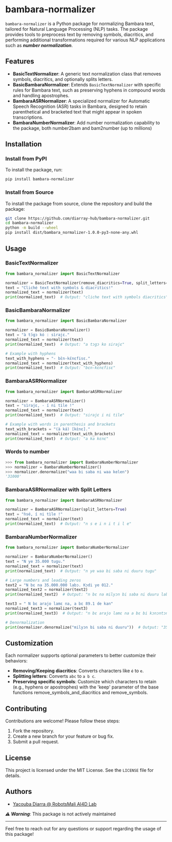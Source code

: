 # bambara-normalizer

`bambara-normalizer` is a Python package for normalizing Bambara text, tailored for Natural Language Processing (NLP) tasks. The package provides tools to preprocess text by removing symbols, diacritics, and performing additional transformations required for various NLP applications such as ***number normalization***.

## Features

- **BasicTextNormalizer**: A generic text normalization class that removes symbols, diacritics, and optionally splits letters.
- **BasicBambaraNormalizer**: Extends `BasicTextNormalizer` with specific rules for Bambara text, such as preserving hyphens in compound words and handling apostrophes.
- **BambaraASRNormalizer**: A specialized normalizer for Automatic Speech Recognition (ASR) tasks in Bambara, designed to retain parenthetical and bracketed text that might appear in spoken transcriptions.
- **BambaraNumberNormalizer**: Add number normalization capability to the package, both number2bam and bam2number (up to millions)

## Installation

### Install from PyPI

To install the package, run:

```bash
pip install bambara-normalizer
```

### Install from Source

To install the package from source, clone the repository and build the package:

```bash
git clone https://github.com/diarray-hub/bambara-normalizer.git
cd bambara-normalizer
python -m build --wheel
pip install dist/bambara_normalizer-1.0.0-py3-none-any.whl
```

## Usage

### BasicTextNormalizer

```python
from bambara_normalizer import BasicTextNormalizer

normalizer = BasicTextNormalizer(remove_diacritics=True, split_letters=False)
text = "Cliché text with symbols & diacritics!"
normalized_text = normalizer(text)
print(normalized_text)  # Output: "cliche text with symbols diacritics"
```

### BasicBambaraNormalizer

```python
from bambara_normalizer import BasicBambaraNormalizer

normalizer = BasicBambaraNormalizer()
text = "à tɔ́gɔ kó : sìrajɛ."
normalized_text = normalizer(text)
print(normalized_text)  # Output: "a tɔgɔ ko sirajɛ"

# Example with hyphens
text_with_hyphens = "- bɛ̀n-kɛ́nɛfisɛ."
normalized_text = normalizer(text_with_hyphens)
print(normalized_text)  # Output: "bɛn-kɛnɛfisɛ"
```

### BambaraASRNormalizer

```python
from bambara_normalizer import BambaraASRNormalizer

normalizer = BambaraASRNormalizer()
text = "sìrajɛ, - í ni tìle !"
normalized_text = normalizer(text)
print(normalized_text)  # Output: "sirajɛ i ni tile"

# Example with words in parenthesis and brackets
text_with_brackets = "(à ká) [kɛ̀nɛ]."
normalized_text = normalizer(text_with_brackets)
print(normalized_text)  # Output: "a ka kɛnɛ"
```

### Words to number

```python
>>> from bambara_normalizer import BambaraNumberNormalizer
>>> normalizer = BambaraNumberNormalizer()
>>> normalizer.denormalize("waa bi saba ni waa kelen")
'31000'
```

### BambaraASRNormalizer with Split Letters

```python
from bambara_normalizer import BambaraASRNormalizer

normalizer = BambaraASRNormalizer(split_letters=True)
text = "ǹsé, í ni tìle !"
normalized_text = normalizer(text)
print(normalized_text)  # Output: "n s e i n i t i l e"
```

### BambaraNumberNormalizer

```python
from bambara_normalizer import BambaraNumberNormalizer

normalizer = BambaraNumberNormalizer()
text = "N ye 35.000 tugu."
normalized_text = normalizer(text)
print(normalized_text)  # Output: "n ye waa bi saba ni duuru tugu"

# Large numbers and leading zeros
text2 = "N bɛ na 35.000.000 labɔ. Kɔdi ye 012."
normalized_text2 = normalizer(text2)
print(normalized_text2)  # Output: "n bɛ na milyɔn bi saba ni duuru labɔ kɔdi ye fu ni kelen ni fila"

text3 = " N bɛ arajo lamɛ na, a bɛ 89.1 de kan"
normalized_text3 = normalizer(text3)
print(normalized_text3)  # Output: "n bɛ arajo lamɛ na a bɛ bi kɔnɔntɔn ni kɔnɔntɔn tomi kelen de kan"

# Denormalization
print(normalizer.denormalize("milyɔn bi saba ni duuru"))  # Output: "35000000"
```

## Customization

Each normalizer supports optional parameters to better customize their behaviors:

- **Removing/Keeping diacritics**: Converts characters like `é` to `e`.
- **Splitting letters**: Converts `abc` to `a b c`.
- **Preserving specific symbols**: Customize which characters to retain (e.g., hyphens or apostrophes) with the 'keep' parameter of the base functions remove_symbols_and_diacritics and remove_symbols.

## Contributing

Contributions are welcome! Please follow these steps:

1. Fork the repository.
2. Create a new branch for your feature or bug fix.
3. Submit a pull request.

## License

This project is licensed under the MIT License. See the `LICENSE` file for details.

## Authors

- [Yacouba Diarra @ RobotsMali AI4D Lab](https://github.com/diarray-hub)

***⚠️ Warning***: This package is not actively maintained

---

Feel free to reach out for any questions or support regarding the usage of this package!

